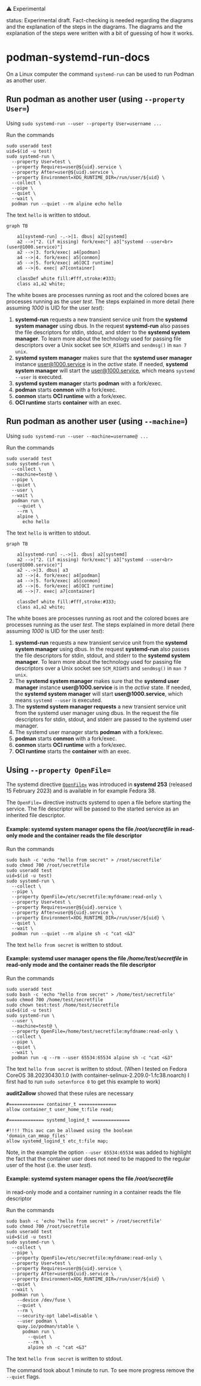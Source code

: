 :warning: Experimental

status: Experimental draft. Fact-checking is needed regarding the diagrams
and the explanation of the steps in the diagrams.
The diagrams and the explanation of the steps were written with a bit of
guessing of how it works.

# podman-systemd-run-docs

On a Linux computer the command `systemd-run` can be used to run Podman
as another user.

## Run podman as another user (using `--property User=`)

Using `sudo systemd-run --user --property User=username ...`

Run the commands

```
sudo useradd test
uid=$(id -u test)
sudo systemd-run \
  --property User=test \
  --property Requires=user@${uid}.service \
  --property After=user@${uid}.service \
  --property Environment=XDG_RUNTIME_DIR=/run/user/${uid} \
  --collect \
  --pipe \
  --quiet \
  --wait \
  podman run --quiet --rm alpine echo hello
```

The text `hello` is written to stdout.

``` mermaid
graph TB

    a1[systemd-run] -.->|1. dbus| a2[systemd]
    a2 -->|"2. (if missing) fork/exec"| a3["systemd --user<br>(user@1000.service)"]
    a2 -->|3. fork/exec| a4[podman]
    a4 -->|4. fork/exec| a5[conmon]
    a5 -->|5. fork/exec| a6[OCI runtime]
    a6 -->|6. exec| a7[container]

    classDef white fill:#fff,stroke:#333;
    class a1,a2 white;
```

The white boxes are processes running as root and the colored boxes are processes
running as the user _test_.
The steps explained in more detail (here assuming _1000_ is UID for the user _test_):

1. __systemd-run__ requests a new transient service unit from the __systemd system manager__
   using dbus. In the request __systemd-run__ also passes the file descriptors
   for stdin, stdout, and stderr to the __systemd system manager__. To learn more about
   the technology used for passing file descriptors over a Unix socket see `SCM_RIGHTS`
   and `sendmsg()` in `man 7 unix`.
2. __systemd system manager__  makes sure that the __systemd user manager__ instance
   user@1000.service is in the _active_ state. If needed, __systemd system manager__
   will start the user@1000.service, which means `systemd --user` is executed.
3. __systemd system manager__ starts __podman__ with a fork/exec.
4. __podman__ starts __conmon__ with a fork/exec.
5. __conmon__ starts __OCI runtime__ with a fork/exec.
6. __OCI runtime__ starts __container__ with an exec.


## Run podman as another user (using `--machine=`)

Using `sudo systemd-run --user --machine=username@ ...`

Run the commands

```
sudo useradd test
sudo systemd-run \
  --collect \
  --machine=test@ \
  --pipe \
  --quiet \
  --user \
  --wait \
  podman run \
    --quiet \
    --rm \
    alpine \
      echo hello
```

The text `hello` is written to stdout.

``` mermaid
graph TB

    a1[systemd-run] -.->|1. dbus| a2[systemd]
    a2 -->|"2. (if missing) fork/exec"| a3["systemd --user<br>(user@1000.service)"]
    a2 -.->|3. dbus| a3
    a3 -->|4. fork/exec| a4[podman]
    a4 -->|5. fork/exec| a5[conmon]
    a5 -->|6. fork/exec| a6[OCI runtime]
    a6 -->|7. exec| a7[container]

    classDef white fill:#fff,stroke:#333;
    class a1,a2 white;
```

The white boxes are processes running as root and the colored boxes
are processes running as the user _test_.
The steps explained in more detail (here assuming _1000_ is UID for the user _test_):

1. __systemd-run__ requests a new transient service unit from the __systemd system manager__
   using dbus. In the request __systemd-run__ also passes the file descriptors
   for stdin, stdout, and stderr to the __systemd system manager__. To learn more about
   the technology used for passing file descriptors over a Unix socket see `SCM_RIGHTS`
   and `sendmsg()` in `man 7 unix`.
2. The __systemd system manager__ makes sure that the __systemd user manager__ instance
   __user@1000.service__ is in the _active_ state. If needed, the __systemd system manager__
   will start  __user@1000.service__, which means `systemd --user` is executed.
3. The __systemd system manager requests__ a new transient service unit from the
   systemd user manager using dbus. In the request the file descriptors
   for stdin, stdout, and stderr are passed to the systemd user manager.
4. The systemd user manager starts __podman__ with a fork/exec.
5. __podman__ starts __conmon__ with a fork/exec.
6. __conmon__ starts __OCI runtime__ with a fork/exec.
7. __OCI runtime__ starts the __container__ with an exec.




## Using `--property OpenFile=`

The systemd directive [`OpenFile=`](https://www.freedesktop.org/software/systemd/man/systemd.service.html#OpenFile=)
was introduced in __systemd 253__ (released 15 February 2023) and is available in for example Fedora 38.

The `OpenFile=` directive instructs systemd to open a file before starting the service. The file descriptor
will be passed to the started service as an inherited file descriptor.

#### Example: systemd system manager opens the file _/root/secretfile_ in read-only mode and the container reads the file descriptor

Run the commands

```
sudo bash -c 'echo "hello from secret" > /root/secretfile'
sudo chmod 700 /root/secretfile
sudo useradd test
uid=$(id -u test)
sudo systemd-run \
  --collect \
  --pipe \
  --property OpenFile=/etc/secretfile:myfdname:read-only \
  --property User=test \
  --property Requires=user@${uid}.service \
  --property After=user@${uid}.service \
  --property Environment=XDG_RUNTIME_DIR=/run/user/${uid} \
  --quiet \
  --wait \
  podman run --quiet --rm alpine sh -c "cat <&3"
```

The text `hello from secret` is written to stdout.


#### Example: systemd user manager opens the file _/home/test/secretfile_ in read-only mode and the container reads the file descriptor

Run the commands

```
sudo useradd test
sudo bash -c 'echo "hello from secret" > /home/test/secretfile'
sudo chmod 700 /home/test/secretfile
sudo chown test:test /home/test/secretfile
uid=$(id -u test)
sudo systemd-run \
  --user \
  --machine=test@ \
  --property OpenFile=/home/test/secretfile:myfdname:read-only \
  --collect \
  --pipe \
  --quiet \
  --wait \
  podman run -q --rm --user 65534:65534 alpine sh -c "cat <&3"
```

The text `hello from secret` is written to stdout. (When I tested
on Fedora CoreOS 38.20230430.1.0 (with container-selinux-2.209.0-1.fc38.noarch)
I first had to run `sudo setenforce 0` to get this example to work)

__audit2allow__ showed that these rules are necessary

```
#============= container_t ==============
allow container_t user_home_t:file read;

#============= systemd_logind_t ==============

#!!!! This avc can be allowed using the boolean 'domain_can_mmap_files'
allow systemd_logind_t etc_t:file map;
```

Note, in the example the option `--user 65534:65534` was added to highlight
the fact that the container user does not need to be mapped
to the regular user of the host (i.e. the user _test_).

#### Example: systemd system manager opens the file _/root/secretfile_
in read-only mode and a container running in a container reads the file descriptor

Run the commands

```
sudo bash -c 'echo "hello from secret" > /root/secretfile'
sudo chmod 700 /root/secretfile
sudo useradd test
uid=$(id -u test)
sudo systemd-run \
  --collect \
  --pipe \
  --property OpenFile=/etc/secretfile:myfdname:read-only \
  --property User=test \
  --property Requires=user@${uid}.service \
  --property After=user@${uid}.service \
  --property Environment=XDG_RUNTIME_DIR=/run/user/${uid} \
  --quiet \
  --wait \
  podman run \
    --device /dev/fuse \
    --quiet \
    --rm \
    --security-opt label=disable \
    --user podman \
    quay.io/podman/stable \
      podman run \
        --quiet \
        --rm \
        alpine sh -c "cat <&3"
```

The text `hello from secret` is written to stdout.

The command took about 1 minute to run. To see more progress remove the `--quiet` flags.
